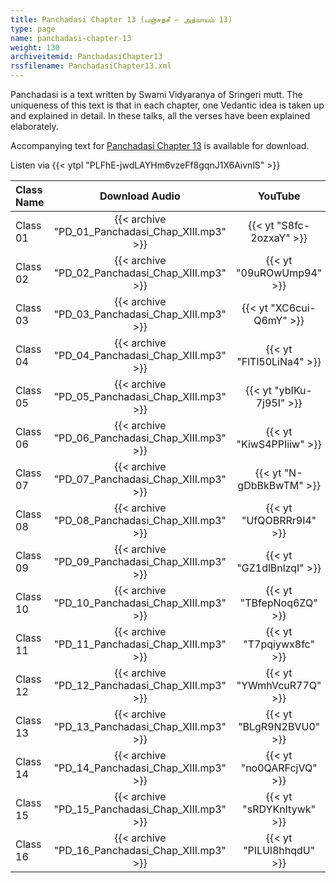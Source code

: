 ```yaml
---
title: Panchadasi Chapter 13 (பஞ்சதசீ – அத்யாயம் 13)
type: page
name: panchadasi-chapter-13
weight: 130
archiveitemid: PanchadasiChapter13
rssfilename: PanchadasiChapter13.xml
---
```


Panchadasi is a text written by Swami Vidyaranya of Sringeri mutt. The uniqueness of this text is that in each chapter, one Vedantic idea is taken up and explained in detail. In these talks, all the verses have been explained elaborately.

Accompanying text for [Panchadasi Chapter 13](https://archive.org/download/Panchadasi/Panchadasi_Chapter_11-15.pdf) is available for download.

Listen via {{< ytpl "PLFhE-jwdLAYHm6vzeFf8gqnJ1X6AivnlS" >}}

Class Name | Download Audio | YouTube
:---|:---:|:---:
Class 01 | {{< archive "PD_01_Panchadasi_Chap_XIII.mp3" >}} | {{< yt "S8fc-2ozxaY" >}}
Class 02 | {{< archive "PD_02_Panchadasi_Chap_XIII.mp3" >}} | {{< yt "09uROwUmp94" >}}
Class 03 | {{< archive "PD_03_Panchadasi_Chap_XIII.mp3" >}} | {{< yt "XC6cui-Q6mY" >}}
Class 04 | {{< archive "PD_04_Panchadasi_Chap_XIII.mp3" >}} | {{< yt "FlTl50LiNa4" >}}
Class 05 | {{< archive "PD_05_Panchadasi_Chap_XIII.mp3" >}} | {{< yt "ybIKu-7j95I" >}}
Class 06 | {{< archive "PD_06_Panchadasi_Chap_XIII.mp3" >}} | {{< yt "KiwS4PPIiiw" >}}
Class 07 | {{< archive "PD_07_Panchadasi_Chap_XIII.mp3" >}} | {{< yt "N-gDbBkBwTM" >}}
Class 08 | {{< archive "PD_08_Panchadasi_Chap_XIII.mp3" >}} | {{< yt "UfQOBRRr9I4" >}}
Class 09 | {{< archive "PD_09_Panchadasi_Chap_XIII.mp3" >}} | {{< yt "GZ1dlBnlzqI" >}}
Class 10 | {{< archive "PD_10_Panchadasi_Chap_XIII.mp3" >}} | {{< yt "TBfepNoq6ZQ" >}}
Class 11 | {{< archive "PD_11_Panchadasi_Chap_XIII.mp3" >}} | {{< yt "T7pqiywx8fc" >}}
Class 12 | {{< archive "PD_12_Panchadasi_Chap_XIII.mp3" >}} | {{< yt "YWmhVcuR77Q" >}}
Class 13 | {{< archive "PD_13_Panchadasi_Chap_XIII.mp3" >}} | {{< yt "BLgR9N2BVU0" >}}
Class 14 | {{< archive "PD_14_Panchadasi_Chap_XIII.mp3" >}} | {{< yt "no0QARFcjVQ" >}}
Class 15 | {{< archive "PD_15_Panchadasi_Chap_XIII.mp3" >}} | {{< yt "sRDYKnItywk" >}}
Class 16 | {{< archive "PD_16_Panchadasi_Chap_XIII.mp3" >}} | {{< yt "PILUl8hhqdU" >}}